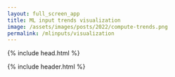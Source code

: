 ```yaml
---
layout: full_screen_app
title: ML input trends visualization
image: /assets/images/posts/2022/compute-trends.png
permalink: /mlinputs/visualization
---
```


{% include head.html %}

<head>
  <!-- Jesus -->

  <link rel="stylesheet" href="/assets/bundles/trends/graph.css">
  <link rel="stylesheet" href="/assets/bundles/trends/plotter/multislider.css">
  <link rel="stylesheet" href="/assets/bundles/trends/plotter/libs/modal.css">
  <link rel="stylesheet" href="/assets/bundles/trends/plotter/mlp.css">

  <script src="/assets/bundles/trends/plotter/libs/d3-scale/d3-array@3"></script>
  <script src="/assets/bundles/trends/plotter/libs/d3-scale/d3-color@3"></script>
  <script src="/assets/bundles/trends/plotter/libs/d3-scale/d3-format@3"></script>
  <script src="/assets/bundles/trends/plotter/libs/d3-scale/d3-interpolate@3"></script>
  <script src="/assets/bundles/trends/plotter/libs/d3-scale/d3-time@3"></script>
  <script src="/assets/bundles/trends/plotter/libs/d3-scale/d3-time-format@4"></script>
  <script src="/assets/bundles/trends/plotter/libs/d3-scale/d3-scale@4"></script>

  <script src="/assets/bundles/trends/plotter/HEADER.js"></script>
  <script src="/assets/bundles/trends/plotter/utils.js"></script>
  <script src="/assets/bundles/trends/plotter/libs/canvas-txt.js"></script>
  <script src="/assets/bundles/trends/plotter/libs/modal.js"></script>
  <script src="/assets/bundles/trends/plotter/libs/interact.min.js"></script>
  <script src="/assets/bundles/trends/plotter/libs/event.js"></script>
  <script src="/assets/bundles/trends/plotter/canvas.js"></script>
  <script src="/assets/bundles/trends/plotter/objects.js"></script>
  <script src="/assets/bundles/trends/plotter/controls.js"></script>
  <script src="/assets/bundles/trends/plotter/plotter.js"></script>
  <script src="/assets/bundles/trends/plotter/multislider.js"></script>

  <script src="/assets/bundles/trends/stats.js"></script>
  <script src="/assets/bundles/trends/trends.js"></script>
  <script src="/assets/bundles/trends/presets.js"></script>
  <script src="/assets/bundles/trends/graph.js"></script>

  <script src="/assets/bundles/trends/database.js"></script>

  <style>
    body {
      height: 100vh;
    }

    * { transition none !important; }

    .graph-wrapper {
      width: 100%;
      height: 100%;
      padding-top: 20px;
      padding-right: 20px;
      padding-bottom: 5px;
      padding-left: 10px;
      box-sizing: border-box;
    }

    #trends-graph {
      width: 100%;
      height: 100%;
    }

    .modal-container {
      max-width: 400px;
    }

    .mlp-tooltip-table {
      border: 0;
      margin-bottom: 0;
    }

    .mlp-tooltip-table td {
      padding: 2px;
    }

    .mlp-tooltip-table tr, .mlp-tooltip-table td {
      background-color: rgba(255, 255, 255, 0.95) !important;
      border: 0;
    }
  </style>
</head>

{% include header.html %}

<div class="graph-wrapper">
  <div id="trends-graph">
  </div>
</div>

{% include footer.html %}

<script>
  buildTrendsGraph("#trends-graph", database, {linkParamsToUrl: true});
</script>

